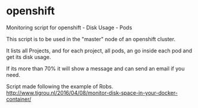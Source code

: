 # openshift
Monitoring script for openshift - Disk Usage - Pods

This script is to be used in the "master" node of an openshift cluster.

It lists all Projects, and for each project, all pods, an go inside each pod and get its disk usage.

If its more than 70% it will show a message and can send an email if you need.

Script made following the example of Robs.
http://www.tigrou.nl/2016/04/08/monitor-disk-space-in-your-docker-container/
